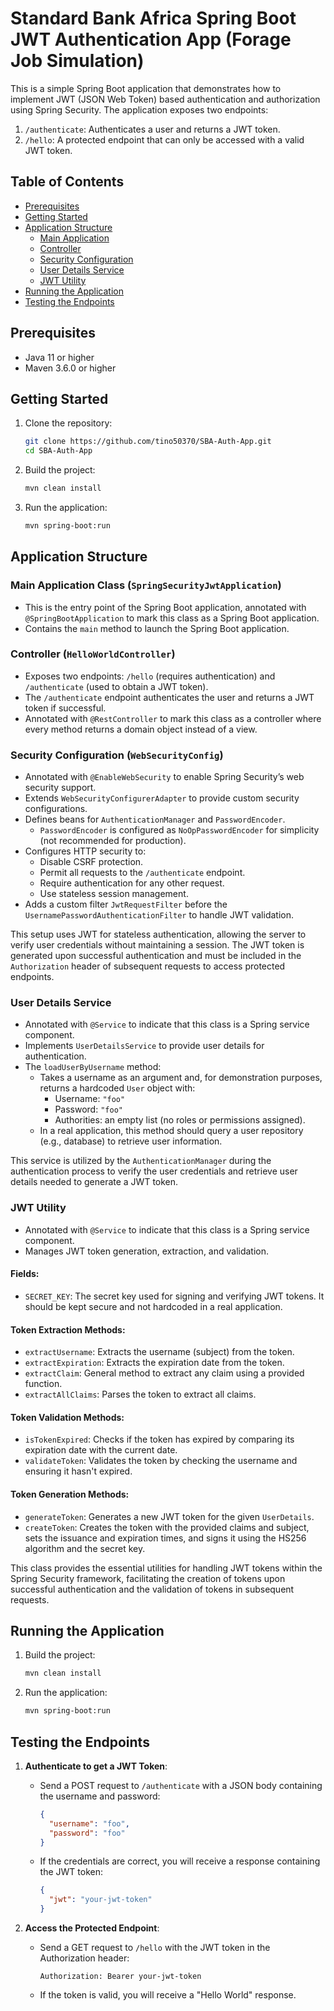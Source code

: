 # Standard Bank Africa Spring Boot JWT Authentication App (Forage Job Simulation)

This is a simple Spring Boot application that demonstrates how to implement JWT (JSON Web Token) based authentication and authorization using Spring Security. The application exposes two endpoints:
1. `/authenticate`: Authenticates a user and returns a JWT token.
2. `/hello`: A protected endpoint that can only be accessed with a valid JWT token.

## Table of Contents
- [Prerequisites](#prerequisites)
- [Getting Started](#getting-started)
- [Application Structure](#application-structure)
  - [Main Application](#main-application)
  - [Controller](#controller)
  - [Security Configuration](#security-configuration)
  - [User Details Service](#user-details-service)
  - [JWT Utility](#jwt-utility)
- [Running the Application](#running-the-application)
- [Testing the Endpoints](#testing-the-endpoints)

## Prerequisites
- Java 11 or higher
- Maven 3.6.0 or higher

## Getting Started
1. Clone the repository:
   ```bash
   git clone https://github.com/tino50370/SBA-Auth-App.git
   cd SBA-Auth-App
   ```

2. Build the project:
   ```bash
   mvn clean install
   ```

3. Run the application:
   ```bash
   mvn spring-boot:run
   ```

## Application Structure

### Main Application Class (`SpringSecurityJwtApplication`)

- This is the entry point of the Spring Boot application, annotated with `@SpringBootApplication` to mark this class as a Spring Boot application.
- Contains the `main` method to launch the Spring Boot application.

### Controller (`HelloWorldController`)

- Exposes two endpoints: `/hello` (requires authentication) and `/authenticate` (used to obtain a JWT token).
- The `/authenticate` endpoint authenticates the user and returns a JWT token if successful.
- Annotated with `@RestController` to mark this class as a controller where every method returns a domain object instead of a view.

### Security Configuration (`WebSecurityConfig`)

- Annotated with `@EnableWebSecurity` to enable Spring Security’s web security support.
- Extends `WebSecurityConfigurerAdapter` to provide custom security configurations.
- Defines beans for `AuthenticationManager` and `PasswordEncoder`.
  - `PasswordEncoder` is configured as `NoOpPasswordEncoder` for simplicity (not recommended for production).
- Configures HTTP security to:
  - Disable CSRF protection.
  - Permit all requests to the `/authenticate` endpoint.
  - Require authentication for any other request.
  - Use stateless session management.
- Adds a custom filter `JwtRequestFilter` before the `UsernamePasswordAuthenticationFilter` to handle JWT validation.

This setup uses JWT for stateless authentication, allowing the server to verify user credentials without maintaining a session. The JWT token is generated upon successful authentication and must be included in the `Authorization` header of subsequent requests to access protected endpoints.

### User Details Service

- Annotated with `@Service` to indicate that this class is a Spring service component.
- Implements `UserDetailsService` to provide user details for authentication.
- The `loadUserByUsername` method:
  - Takes a username as an argument and, for demonstration purposes, returns a hardcoded `User` object with:
    - Username: `"foo"`
    - Password: `"foo"`
    - Authorities: an empty list (no roles or permissions assigned).
  - In a real application, this method should query a user repository (e.g., database) to retrieve user information.

This service is utilized by the `AuthenticationManager` during the authentication process to verify the user credentials and retrieve user details needed to generate a JWT token.

### JWT Utility

- Annotated with `@Service` to indicate that this class is a Spring service component.
- Manages JWT token generation, extraction, and validation.

#### Fields:
- `SECRET_KEY`: The secret key used for signing and verifying JWT tokens. It should be kept secure and not hardcoded in a real application.

#### Token Extraction Methods:
- `extractUsername`: Extracts the username (subject) from the token.
- `extractExpiration`: Extracts the expiration date from the token.
- `extractClaim`: General method to extract any claim using a provided function.
- `extractAllClaims`: Parses the token to extract all claims.

#### Token Validation Methods:
- `isTokenExpired`: Checks if the token has expired by comparing its expiration date with the current date.
- `validateToken`: Validates the token by checking the username and ensuring it hasn't expired.

#### Token Generation Methods:
- `generateToken`: Generates a new JWT token for the given `UserDetails`.
- `createToken`: Creates the token with the provided claims and subject, sets the issuance and expiration times, and signs it using the HS256 algorithm and the secret key.

This class provides the essential utilities for handling JWT tokens within the Spring Security framework, facilitating the creation of tokens upon successful authentication and the validation of tokens in subsequent requests.

## Running the Application

1. Build the project:
   ```bash
   mvn clean install
   ```

2. Run the application:
   ```bash
   mvn spring-boot:run
   ```

## Testing the Endpoints

1. **Authenticate to get a JWT Token**:
   - Send a POST request to `/authenticate` with a JSON body containing the username and password:
     ```json
     {
       "username": "foo",
       "password": "foo"
     }
     ```
   - If the credentials are correct, you will receive a response containing the JWT token:
     ```json
     {
       "jwt": "your-jwt-token"
     }
     ```

2. **Access the Protected Endpoint**:
   - Send a GET request to `/hello` with the JWT token in the Authorization header:
     ```
     Authorization: Bearer your-jwt-token
     ```
   - If the token is valid, you will receive a "Hello World" response.
